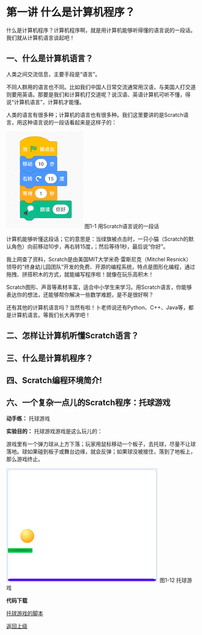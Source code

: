 # 第一讲 什么是计算机程序？

什么是计算机程序？计算机程序啊，就是用计算机能够听得懂的语言说的一段话。我们就从计算机语言谈起吧！

## 一、什么是计算机语言？

人类之间交流信息，主要手段是“语言”。

不同人群用的语言也不同。比如我们中国人日常交流通常用汉语，与美国人打交道则要用英语。那要是我们和计算机打交道呢？说汉语、英语计算机可听不懂，得说“计算机语言”，计算机才能懂。

人类的语言有很多种；计算机的语言也有很多种。我们这里要讲的是Scratch语言，用这种语言说的一段话看起来是这样子的：
 
![托球游戏](Figures/Lec1-1.png)
图1-1  用Scratch语言说的一段话

计算机能够听懂这段话；它的意思是：当绿旗被点击时，一只小猫（Scratch的默认角色）向前移动10步，再右转15度，；然后等待1秒，最后说“你好”。

我上网查了资料，Scratch是由美国MIT大学米奇·雷斯尼克（Mitchel Resnick）领导的“终身幼儿园团队”开发的免费、开源的编程系统，特点是图形化编程，通过拖拽、拼搭积木的方式，就能编写程序啦！就像在玩乐高积木！

Scratch图形、声音等素材丰富，适合中小学生来学习。用Scratch语言，你能够表达你的想法，还能够帮你解决一些数学难题，是不是很好啊？

还有其他的计算机语言吗？当然有啦！卜老师说还有Python、C++、Java等，都是计算机语言。等我们长大再学吧！ 

## 二、怎样让计算机听懂Scratch语言？

## 三、什么是计算机程序？

## 四、Scratch编程环境简介!


## 六、一个复杂一点儿的Scratch程序：托球游戏

**动手练：** 托球游戏

**实验目的：** 托球游戏游戏是这么玩儿的：

  游戏里有一个弹力球从上方下落；玩家用鼠标移动一个板子，去托球，尽量不让球落地。球如果碰到板子或舞台边缘，就会反弹；如果球没被接住，落到了地板上，那么游戏终止。

![托球游戏](Figures/Lec1-12.png)
图1-12 托球游戏

**代码下载** 

[托球游戏的脚本](Code/第1讲-托球.sb3)

[返回上级](index.md)
